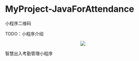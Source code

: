 # MyProject-JavaForAttendance

小程序二维码

TODO：小程序介绍

<div align=center><img src=https://cdn.jsdelivr.net/gh/LifeAlsoIsGG/MyProject-AttendanceMiniprogram-2.0/images/实验室出入管理小程序.jpg/></div>





智慧出入考勤管理小程序